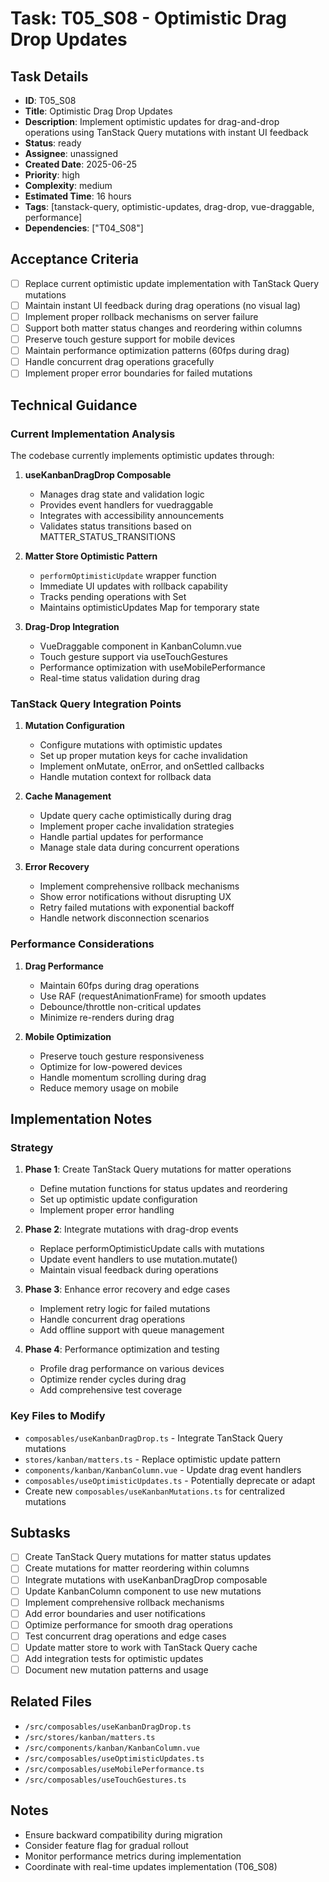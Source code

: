 # Task: T05_S08 - Optimistic Drag Drop Updates

## Task Details
- **ID**: T05_S08
- **Title**: Optimistic Drag Drop Updates
- **Description**: Implement optimistic updates for drag-and-drop operations using TanStack Query mutations with instant UI feedback
- **Status**: ready
- **Assignee**: unassigned
- **Created Date**: 2025-06-25
- **Priority**: high
- **Complexity**: medium
- **Estimated Time**: 16 hours
- **Tags**: [tanstack-query, optimistic-updates, drag-drop, vue-draggable, performance]
- **Dependencies**: ["T04_S08"]

## Acceptance Criteria
- [ ] Replace current optimistic update implementation with TanStack Query mutations
- [ ] Maintain instant UI feedback during drag operations (no visual lag)
- [ ] Implement proper rollback mechanisms on server failure
- [ ] Support both matter status changes and reordering within columns
- [ ] Preserve touch gesture support for mobile devices
- [ ] Maintain performance optimization patterns (60fps during drag)
- [ ] Handle concurrent drag operations gracefully
- [ ] Implement proper error boundaries for failed mutations

## Technical Guidance

### Current Implementation Analysis
The codebase currently implements optimistic updates through:

1. **useKanbanDragDrop Composable**
   - Manages drag state and validation logic
   - Provides event handlers for vuedraggable
   - Integrates with accessibility announcements
   - Validates status transitions based on MATTER_STATUS_TRANSITIONS

2. **Matter Store Optimistic Pattern**
   - `performOptimisticUpdate` wrapper function
   - Immediate UI updates with rollback capability
   - Tracks pending operations with Set<string>
   - Maintains optimisticUpdates Map for temporary state

3. **Drag-Drop Integration**
   - VueDraggable component in KanbanColumn.vue
   - Touch gesture support via useTouchGestures
   - Performance optimization with useMobilePerformance
   - Real-time status validation during drag

### TanStack Query Integration Points

1. **Mutation Configuration**
   - Configure mutations with optimistic updates
   - Set up proper mutation keys for cache invalidation
   - Implement onMutate, onError, and onSettled callbacks
   - Handle mutation context for rollback data

2. **Cache Management**
   - Update query cache optimistically during drag
   - Implement proper cache invalidation strategies
   - Handle partial updates for performance
   - Manage stale data during concurrent operations

3. **Error Recovery**
   - Implement comprehensive rollback mechanisms
   - Show error notifications without disrupting UX
   - Retry failed mutations with exponential backoff
   - Handle network disconnection scenarios

### Performance Considerations

1. **Drag Performance**
   - Maintain 60fps during drag operations
   - Use RAF (requestAnimationFrame) for smooth updates
   - Debounce/throttle non-critical updates
   - Minimize re-renders during drag

2. **Mobile Optimization**
   - Preserve touch gesture responsiveness
   - Optimize for low-powered devices
   - Handle momentum scrolling during drag
   - Reduce memory usage on mobile

## Implementation Notes

### Strategy
1. **Phase 1**: Create TanStack Query mutations for matter operations
   - Define mutation functions for status updates and reordering
   - Set up optimistic update configuration
   - Implement proper error handling

2. **Phase 2**: Integrate mutations with drag-drop events
   - Replace performOptimisticUpdate calls with mutations
   - Update event handlers to use mutation.mutate()
   - Maintain visual feedback during operations

3. **Phase 3**: Enhance error recovery and edge cases
   - Implement retry logic for failed mutations
   - Handle concurrent drag operations
   - Add offline support with queue management

4. **Phase 4**: Performance optimization and testing
   - Profile drag performance on various devices
   - Optimize render cycles during drag
   - Add comprehensive test coverage

### Key Files to Modify
- `composables/useKanbanDragDrop.ts` - Integrate TanStack Query mutations
- `stores/kanban/matters.ts` - Replace optimistic update pattern
- `components/kanban/KanbanColumn.vue` - Update drag event handlers
- `composables/useOptimisticUpdates.ts` - Potentially deprecate or adapt
- Create new `composables/useKanbanMutations.ts` for centralized mutations

## Subtasks
- [ ] Create TanStack Query mutations for matter status updates
- [ ] Create mutations for matter reordering within columns
- [ ] Integrate mutations with useKanbanDragDrop composable
- [ ] Update KanbanColumn component to use new mutations
- [ ] Implement comprehensive rollback mechanisms
- [ ] Add error boundaries and user notifications
- [ ] Optimize performance for smooth drag operations
- [ ] Test concurrent drag operations and edge cases
- [ ] Update matter store to work with TanStack Query cache
- [ ] Add integration tests for optimistic updates
- [ ] Document new mutation patterns and usage

## Related Files
- `/src/composables/useKanbanDragDrop.ts`
- `/src/stores/kanban/matters.ts`
- `/src/components/kanban/KanbanColumn.vue`
- `/src/composables/useOptimisticUpdates.ts`
- `/src/composables/useMobilePerformance.ts`
- `/src/composables/useTouchGestures.ts`

## Notes
- Ensure backward compatibility during migration
- Consider feature flag for gradual rollout
- Monitor performance metrics during implementation
- Coordinate with real-time updates implementation (T06_S08)